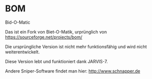 # BOM
Bid-O-Matic


Das ist ein Fork von Biet-O-Matik, urprünglich von https://sourceforge.net/projects/bom/

Die ursprüngliche Version ist nicht mehr funktionsfähig und wird nicht weiterentwickelt.

Diese Version lebt und funktioniert dank JARVIS-7.




Andere Sniper-Software findet man hier: http://www.schnapper.de
